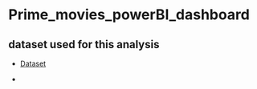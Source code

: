 # Prime_movies_powerBI_dashboard

## dataset used for this analysis 

- <a href="https://github.com/vishwa-47/Prime_movies_powerBI_dashboard/blob/main/amazon_prime_titles%20(1).csv">Dataset</a>

- 
